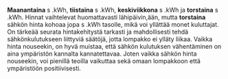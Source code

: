 **Maanantaina** s .kWh, **tiistaina** s .kWh, **keskiviikkona** s .kWh ja **torstaina** s .kWh. Hinnat vaihtelevat huomattavasti lähipäivin,ään, mutta **torstaina** sähkön hinta kohoaa jopa s .kWh tasolle, mikä voi yllättää monet kuluttajat. On tärkeää seurata hintakehitystä tarkasti ja mahdollisesti tehdä sähkönkulutukseen liittyviä säätöjä, jotta lompakko ei ylläty liikaa. Vaikka hinta nouseekin, on hyvä muistaa, että sähkön kulutuksen vähentäminen on aina ympäristön kannalta kannatettavaa. Joten vaikka sähkön hinta nouseekin, voi pienillä teoilla vaikuttaa sekä omaan lompakkoon että ympäristöön positiivisesti.